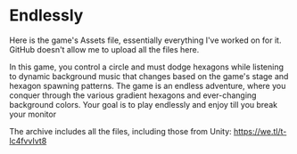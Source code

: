 # Endlessly
Here is the game's Assets file, essentially everything I've worked on for it. GitHub doesn't allow me to upload all the files here.

In this game, you control a circle and must dodge hexagons while listening to dynamic background music that changes based on the game's stage and hexagon spawning patterns. The game is an endless adventure, where you conquer through the various gradient hexagons and ever-changing background colors. Your goal is to play endlessly and enjoy till you break your monitor

The archive includes all the files, including those from Unity: https://we.tl/t-lc4fvvIvt8
